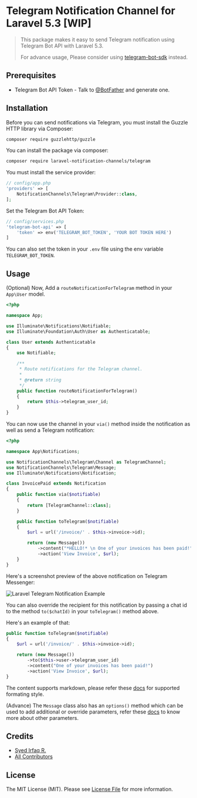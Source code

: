 # Telegram Notification Channel for Laravel 5.3 [WIP]

> This package makes it easy to send Telegram notification using Telegram Bot API with Laravel 5.3.
>
> For advance usage, Please consider using [telegram-bot-sdk](https://github.com/irazasyed/telegram-bot-sdk) instead.

## Prerequisites

- Telegram Bot API Token - Talk to [@BotFather](https://core.telegram.org/bots#botfather) and generate one.

## Installation

Before you can send notifications via Telegram, you must install the Guzzle HTTP library via Composer:

``` bash
composer require guzzlehttp/guzzle
```

You can install the package via composer:

``` bash
composer require laravel-notification-channels/telegram
```

You must install the service provider:
```php
// config/app.php
'providers' => [
    NotificationChannels\Telegram\Provider::class,
];
```

Set the Telegram Bot API Token:

```php
// config/services.php
'telegram-bot-api' => [
    'token' => env('TELEGRAM_BOT_TOKEN', 'YOUR BOT TOKEN HERE')
]
```

You can also set the token in your `.env` file using the env variable `TELEGRAM_BOT_TOKEN`.

## Usage

(Optional) Now, Add a `routeNotificationForTelegram` method in your `App\User` model.

``` php
<?php

namespace App;

use Illuminate\Notifications\Notifiable;
use Illuminate\Foundation\Auth\User as Authenticatable;

class User extends Authenticatable
{
    use Notifiable;

    /**
     * Route notifications for the Telegram channel.
     *
     * @return string
     */
    public function routeNotificationForTelegram()
    {
        return $this->telegram_user_id;
    }
}
```

You can now use the channel in your `via()` method inside the notification as well as send a Telegram notification:

``` php
<?php

namespace App\Notifications;

use NotificationChannels\Telegram\Channel as TelegramChannel;
use NotificationChannels\Telegram\Message;
use Illuminate\Notifications\Notification;

class InvoicePaid extends Notification
{
    public function via($notifiable)
    {
        return [TelegramChannel::class];
    }

    public function toTelegram($notifiable)
    {
        $url = url('/invoice/' . $this->invoice->id);

        return (new Message())
            ->content("*HELLO!* \n One of your invoices has been paid!")
            ->action('View Invoice', $url);
    }
}
```

Here's a screenshot preview of the above notification on Telegram Messenger:

![Laravel Telegram Notification Example](https://cloud.githubusercontent.com/assets/1915268/17590374/2e05e872-5ff7-11e6-992f-63d5f3df2db3.png)

You can also override the recipient for this notification by passing a chat id to the method `to($chatId)` in your `toTelegram()` method above.

Here's an example of that:

```php
public function toTelegram($notifiable)
{
    $url = url('/invoice/' . $this->invoice->id);

    return (new Message())
        ->to($this->user->telegram_user_id)
        ->content("One of your invoices has been paid!")
        ->action('View Invoice', $url);
}
```

The content supports markdown, please refer these [docs](https://telegram-bot-sdk.readme.io/docs/sendmessage#section-markdown-style) for supported formating style.

(Advance) The `Message` class also has an `options()` method which can be used to add additional or override parameters, refer these [docs](https://telegram-bot-sdk.readme.io/docs/sendmessage) to know more about other parameters.

## Credits

- [Syed Irfaq R.](https://github.com/irazasyed)
- [All Contributors](../../contributors)

## License

The MIT License (MIT). Please see [License File](LICENSE.md) for more information.
